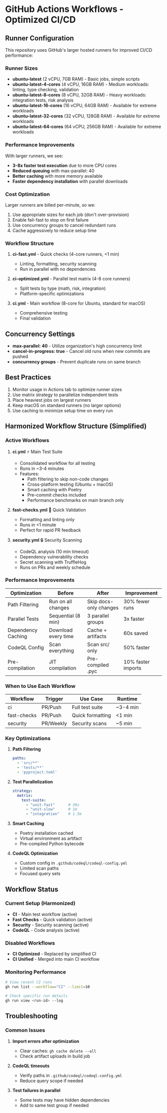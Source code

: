 # GitHub Actions Workflows - Optimized CI/CD

## Runner Configuration

This repository uses GitHub's larger hosted runners for improved CI/CD performance:

### Runner Sizes

- **ubuntu-latest** (2 vCPU, 7GB RAM) - Basic jobs, simple scripts
- **ubuntu-latest-4-cores** (4 vCPU, 16GB RAM) - Medium workloads: linting, type checking, validation
- **ubuntu-latest-8-cores** (8 vCPU, 32GB RAM) - Heavy workloads: integration tests, risk analysis
- **ubuntu-latest-16-cores** (16 vCPU, 64GB RAM) - Available for extreme workloads
- **ubuntu-latest-32-cores** (32 vCPU, 128GB RAM) - Available for extreme workloads
- **ubuntu-latest-64-cores** (64 vCPU, 256GB RAM) - Available for extreme workloads

### Performance Improvements

With larger runners, we see:
- **3-8x faster test execution** due to more CPU cores
- **Reduced queuing** with max-parallel: 40
- **Better caching** with more memory available
- **Faster dependency installation** with parallel downloads

### Cost Optimization

Larger runners are billed per-minute, so we:
1. Use appropriate sizes for each job (don't over-provision)
2. Enable fail-fast to stop on first failure
3. Use concurrency groups to cancel redundant runs
4. Cache aggressively to reduce setup time

### Workflow Structure

1. **ci-fast.yml** - Quick checks (4-core runners, <1 min)
   - Linting, formatting, security scanning
   - Run in parallel with no dependencies

2. **ci-optimized.yml** - Parallel test matrix (4-8 core runners)
   - Split tests by type (math, risk, integration)
   - Platform-specific optimizations

3. **ci.yml** - Main workflow (8-core for Ubuntu, standard for macOS)
   - Comprehensive testing
   - Final validation

## Concurrency Settings

- **max-parallel: 40** - Utilize organization's high concurrency limit
- **cancel-in-progress: true** - Cancel old runs when new commits are pushed
- **concurrency groups** - Prevent duplicate runs on same branch

## Best Practices

1. Monitor usage in Actions tab to optimize runner sizes
2. Use matrix strategy to parallelize independent tests
3. Place heaviest jobs on largest runners
4. Keep macOS on standard runners (no larger options)
5. Use caching to minimize setup time on every run

## Harmonized Workflow Structure (Simplified)

### Active Workflows

1. **ci.yml** ⚡ Main Test Suite
   - Consolidated workflow for all testing
   - Runs in ~3-4 minutes
   - Features:
     - Path filtering to skip non-code changes
     - Cross-platform testing (Ubuntu + macOS)
     - Smart caching with Poetry
     - Pre-commit checks included
     - Performance benchmarks on main branch only

2. **fast-checks.yml** 🚀 Quick Validation
   - Formatting and linting only
   - Runs in <1 minute
   - Perfect for rapid PR feedback

3. **security.yml** 🔒 Security Scanning
   - CodeQL analysis (10 min timeout)
   - Dependency vulnerability checks
   - Secret scanning with TruffleHog
   - Runs on PRs and weekly schedule

### Performance Improvements

| Optimization | Before | After | Improvement |
|-------------|--------|-------|-------------|
| Path Filtering | Run on all changes | Skip docs-only changes | 30% fewer runs |
| Parallel Tests | Sequential (8 min) | 3 parallel groups | 3x faster |
| Dependency Caching | Download every time | Cache + artifacts | 60s saved |
| CodeQL Config | Scan everything | Scan src/ only | 50% faster |
| Pre-compilation | JIT compilation | Pre-compiled .pyc | 10% faster imports |

### When to Use Each Workflow

| Workflow | Trigger | Use Case | Runtime |
|----------|---------|----------|---------|
| ci | PR/Push | Full test suite | ~3-4 min |
| fast-checks | PR/Push | Quick formatting | <1 min |
| security | PR/Weekly | Security scans | ~5 min |

### Key Optimizations

1. **Path Filtering**
   ```yaml
   paths:
     - 'src/**'
     - 'tests/**'
     - 'pyproject.toml'
   ```

2. **Test Parallelization**
   ```yaml
   strategy:
     matrix:
       test-suite:
         - "unit-fast"      # 30s
         - "unit-slow"      # 1m
         - "integration"    # 1.5m
   ```

3. **Smart Caching**
   - Poetry installation cached
   - Virtual environment as artifact
   - Pre-compiled Python bytecode

4. **CodeQL Optimization**
   - Custom config in `.github/codeql/codeql-config.yml`
   - Limited scan paths
   - Focused query sets

## Workflow Status

### Current Setup (Harmonized)
- **CI** - Main test workflow (active)
- **Fast Checks** - Quick validation (active)
- **Security** - Security scanning (active)
- **CodeQL** - Code analysis (active)

### Disabled Workflows
- **CI Optimized** - Replaced by simplified CI
- **CI Unified** - Merged into main CI workflow

### Monitoring Performance
```bash
# View recent CI runs
gh run list --workflow="CI" --limit=10

# Check specific run details
gh run view <run-id> --log
```

## Troubleshooting

### Common Issues

1. **Import errors after optimization**
   - Clear caches: `gh cache delete --all`
   - Check artifact uploads in build job

2. **CodeQL timeouts**
   - Verify paths in `.github/codeql/codeql-config.yml`
   - Reduce query scope if needed

3. **Test failures in parallel**
   - Some tests may have hidden dependencies
   - Add to same test group if needed
